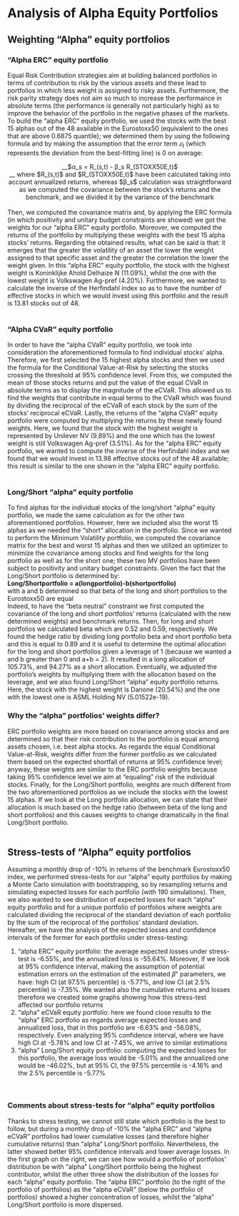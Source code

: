 # Analysis of Alpha Equity Portfolios

## Weighting “Alpha” equity portfolios
### “Alpha ERC” equity portfolio
Equal Risk Contribution strategies aim at building balanced portfolios in terms of contribution to risk by the various assets and these lead to portfolios in which less weight is assigned to risky assets. Furthermore, the risk parity strategy does not aim so much to increase the performance in absolute terms (the performance is generally not particularly high) as to improve the behavior of the portfolio in the negative phases of the markets.<br>
To build the “alpha ERC” equity portfolio, we used the stocks with the best 15 alphas out of the 48 available in the Eurostoxx50 (equivalent to the ones that are above 0.6875 quantile); we determined them by using the following formula and by making the assumption that the error term $𝜀_t$ (which represents the deviation from the best-fitting line) is 0 on average:
<div style="text-align: center;">
  __$α_s  = R_(s,t)  - β_s R_(STOXX50E,t)$<br>__
where $R_(s,t)$ and $R_(STOXX50E,t)$ have been calculated taking into account annualized returns,
whereas $β_s$ calculation was straightforward as we computed the covariance between the stock’s returns and the benchmark, and we divided it by the variance of the benchmark
</div><br>
Then, we computed the covariance matrix and, by applying the ERC formula (in which positivity and unitary budget constraints are showed) we got the weights for our “alpha ERC” equity portfolio. Moreover, we computed the returns of the portfolio by multiplying these weights with the best 15 alpha stocks’ returns. Regarding the obtained results, what can be said is that: it emerges that the greater the volatility of an asset the lower the weight assigned to that specific asset and the greater the correlation the lower the weight given. In this “alpha ERC” equity portfolio, the stock with the highest weight is Koninklijke Ahold Delhaize N (11.09%), whilst the one with the lowest weight is Volkswagen Ag-pref (4.20%). Furthermore, we wanted to calculate the inverse of the Herfindahl index so as to have the number of effective stocks in which we would invest using this portfolio and the result is 13.81 stocks out of 48.<br><br>

### “Alpha CVaR” equity portfolio
In order to have the “alpha CVaR” equity portfolio, we took into consideration the aforementioned formula to find individual stocks’ alpha. Therefore, we first selected the 15 highest alpha stocks and then we used the formula for the Conditional Value-at-Risk by selecting the stocks crossing the threshold at 95% confidence level. From this, we computed the mean of those stocks returns and put the value of the equal CVaR in absolute terms as to display the magnitude of the eCVaR. This allowed us to find the weights that contribute in equal terms to the CVaR which was found by dividing the reciprocal of the eCVaR of each stock by the sum of the stocks’ reciprocal eCVaR. Lastly, the returns of the “alpha CVaR” equity portfolio were computed by multiplying the returns by these newly found weights. Here, we found that the stock with the highest weight is represented by Unilever NV (9.89%) and the one which has the lowest weight is still Volkswagen Ag-pref (3.51%). As for the “alpha ERC” equity portfolio, we wanted to compute the inverse of the Herfindahl index and we found that we would invest in 13.98 effective stocks out of the 48 available; this result is similar to the one shown in the “alpha ERC” equity portfolio.<br><br>

### Long/Short “alpha” equity portfolio
To find alphas for the individual stocks of the long/short “alpha” equity portfolio, we made the same calculation as for the other two aforementioned portfolios. However, here we included also the worst 15 alphas as we needed the “short” allocation in the portfolio. Since we wanted to perform the Minimum Volatility portfolio, we computed the covariance matrix for the best and worst 15 alphas and then we utilized an optimizer to minimize the covariance among stocks and find weights for the long portfolio as well as for the short one; these two MV portfolios have been subject to positivity and unitary budget constraints.
Given the fact that the Long/Short portfolio is determined by:<br>
__Long/Shortportfolio = a(longportfolio)-b(shortportfolio)__<br>
with a and b determined so that beta of the long and short portfolios to the Eurostoxx50 are equal<br>
Indeed, to have the “beta neutral” constraint we first computed the covariance of the long and short portfolios’ returns (calculated with the new determined weights) and benchmark returns. Then, for long and short portfolios we calculated beta which are 0.52 and 0.59, respectively. We found the hedge ratio by dividing long portfolio beta and short portfolio beta and this is equal to 0.89 and it is useful to determine the optimal allocation for the long and short portfolios given a leverage of 1 (because we wanted a and b greater than 0 and a+b = 2). It resulted in a long allocation of 105.73%, and 94.27% as a short allocation. Eventually, we adjusted the portfolio’s weights by multiplying them with the allocation based on the leverage, and we also found Long/Short “alpha” equity portfolio returns.<br>
Here, the stock with the highest weight is Danone (20.54%) and the one with the lowest one is ASML Holding NV (5.01522e-19).<br>

### Why the “alpha” portfolios’ weights differ?
ERC portfolio weights are more based on covariance among stocks and are determined so that their risk contribution to the portfolio is equal among assets chosen, i.e. best alpha stocks. As regards the equal Conditional Value-at-Risk, weights differ from the former portfolio as we calculated them based on the expected shortfall of returns at 95% confidence level; anyway, these weights are similar to the ERC portfolio weights because taking 95% confidence level we aim at “equaling” risk of the individual stocks. Finally, for the Long/Short portfolio, weights are much different from the two aforementioned portfolios as we include the stocks with the lowest 15 alphas. If we look at the Long portfolio allocation, we can state that their allocation is much based on the hedge ratio (between beta of the long and short portfolios) and this causes weights to change dramatically in the final Long/Short portfolio.<br><br>

## Stress-tests of “Alpha” equity portfolios
Assuming a monthly drop of -10% in returns of the benchmark Eurostoxx50 index, we performed stress-tests for our “alpha” equity portfolios by making a Monte Carlo simulation with bootstrapping, so by resampling returns and simulating expected losses for each portfolio (with 190 simulations). Then, we also wanted to see distribution of expected losses for each “alpha” equity portfolio and for a unique portfolio of portfolios where weights are calculated dividing the reciprocal of the standard deviation of each portfolio by the sum of the reciprocal of the portfolios’ standard deviation.<br>
Hereafter, we have the analysis of the expected losses and confidence intervals of the former for each portfolio under stress-testing:
1. “alpha ERC” equity portfolio: the average expected losses under stress-test is -6.55%, and the annualized loss is -55.64%. Moreover, if we look at 95% confidence interval, making the assumption of potential estimation errors on the estimation of the estimated 𝛽" parameters, we have: high CI (at 97.5% percentile) is -5.77%, and low CI (at 2.5% percentile) is -7.35%. We wanted also the cumulative returns and losses therefore we created some graphs showing how this stress-test affected our portfolio returns
2. “alpha” eCVaR equity portfolio: here we found close results to the “alpha” ERC portfolio as regards average expected losses and annualized loss, that in this portfolio are -6.63% and -56.08%, respectively. Even analyzing 95% confidence interval, where we have high CI at -5.78% and low CI at -7.45%, we arrive to similar estimations
3. “alpha” Long/Short equity portfolio: computing the expected losses for this portfolio, the average loss would be -5.01% and the annualized one would be -46.02%, but at 95% CI, the 97.5% percentile is -4.16% and the 2.5% percentile is -5.77%
<br>

### Comments about stress-tests for “alpha” equity portfolios
Thanks to stress testing, we cannot still state which portfolio is the best to follow, but during a monthly drop of -10% the “alpha ERC” and “alpha eCVaR” portfolios had lower cumulative losses (and therefore higher cumulative returns) than “alpha” Long/Short portfolio. Nevertheless, the latter showed better 95% confidence intervals and lower average losses. In the first graph on the right, we can see how would a portfolio of portfolios’ distribution be with “alpha” Long/Short portfolio being the highest contributor, whilst the other three show the distribution of the losses for each “alpha” equity portfolio. The “alpha ERC” portfolio (to the right of the portfolio of portfolios) as the “alpha eCVaR” (below the portfolio of portfolios) showed a higher concentration of losses, whilst the “alpha” Long/Short portfolio is more dispersed.
